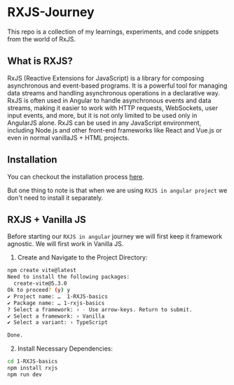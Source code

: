 # RXJS-Journey
This repo is a collection of my learnings, experiments, and code snippets from the world of RxJS.

## What is RXJS?
RxJS (Reactive Extensions for JavaScript) is a library for composing asynchronous and event-based programs. It is a powerful tool for managing data streams and handling asynchronous operations in a declarative way. RxJS is often used in Angular to handle asynchronous events and data streams, making it easier to work with HTTP requests, WebSockets, user input events, and more, but it is not only limited to be used only in AngularJS alone. RxJS can be used in any JavaScript environment, including Node.js and other front-end frameworks like React and Vue.js or even in normal vanillaJS + HTML projects.

## Installation
You can checkout the installation process [here](https://rxjs.dev/guide/installation).

But one thing to note is that when we are using `RXJS in angular project` we don't need to install it separately.

## RXJS + Vanilla JS
Before starting our `RXJS in angular` journey we will first keep it framework agnostic. We will first work in Vanilla JS.

1. Create and Navigate to the Project Directory:

```bash
npm create vite@latest
Need to install the following packages:
  create-vite@5.3.0
Ok to proceed? (y) y
✔ Project name: …  1-RXJS-basics
✔ Package name: … 1-rxjs-basics
? Select a framework: › - Use arrow-keys. Return to submit.
✔ Select a framework: › Vanilla
✔ Select a variant: › TypeScript

Done.
```

2. Install Necessary Dependencies:

```bash
cd 1-RXJS-basics
npm install rxjs 
npm run dev
```